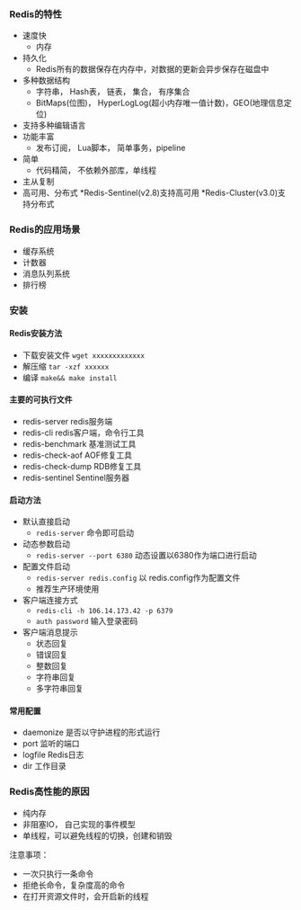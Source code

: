 ### Redis的特性
* 速度快
    * 内存
* 持久化
    * Redis所有的数据保存在内存中，对数据的更新会异步保存在磁盘中
* 多种数据结构
    * 字符串， Hash表， 链表， 集合， 有序集合
    * BitMaps(位图)， HyperLogLog(超小内存唯一值计数)，GEO(地理信息定位)  
* 支持多种编辑语言
* 功能丰富
    * 发布订阅， Lua脚本， 简单事务，pipeline
* 简单
    * 代码精简， 不依赖外部库，单线程
* 主从复制
* 高可用、分布式
    *Redis-Sentinel(v2.8)支持高可用
    *Redis-Cluster(v3.0)支持分布式

### Redis的应用场景
* 缓存系统
* 计数器
* 消息队列系统
* 排行榜

### 安装
#### Redis安装方法
* 下载安装文件 `wget xxxxxxxxxxxxx`
* 解压缩 `tar -xzf xxxxxx`
* 编译 `make&& make install`

#### 主要的可执行文件
* redis-server redis服务端
* redis-cli redis客户端，命令行工具
* redis-benchmark 基准测试工具
* redis-check-aof AOF修复工具
* redis-check-dump RDB修复工具
* redis-sentinel Sentinel服务器

#### 启动方法
* 默认直接启动
    * `redis-server` 命令即可启动
* 动态参数启动
    * `redis-server --port 6380` 动态设置以6380作为端口进行启动
* 配置文件启动
    * `redis-server redis.config` 以 redis.config作为配置文件
    * 推荐生产环境使用
* 客户端连接方式
    *  `redis-cli -h 106.14.173.42 -p 6379`
    * `auth password` 输入登录密码
* 客户端消息提示
    * 状态回复
    * 错误回复
    * 整数回复
    * 字符串回复
    * 多字符串回复
#### 常用配置
* daemonize 是否以守护进程的形式运行
* port 监听的端口
* logfile Redis日志
* dir 工作目录

### Redis高性能的原因
* 纯内存
* 非阻塞IO， 自己实现的事件模型
* 单线程，可以避免线程的切换，创建和销毁

注意事项：
* 一次只执行一条命令
* 拒绝长命令，复杂度高的命令
* 在打开资源文件时，会开启新的线程
